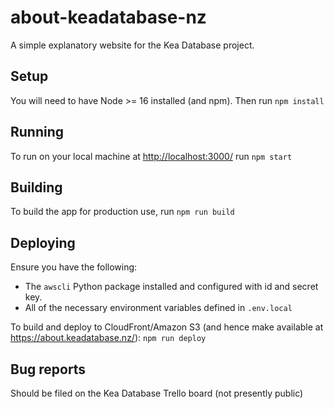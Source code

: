# about-keadatabase-nz

A simple explanatory website for the Kea Database project.

## Setup

You will need to have Node >= 16 installed (and npm). Then run `npm install`

## Running

To run on your local machine at <http://localhost:3000/> run `npm start`

## Building

To build the app for production use, run `npm run build`

## Deploying

Ensure you have the following:

- The `awscli` Python package installed and configured with id and secret key.
- All of the necessary environment variables defined in `.env.local`

To build and deploy to CloudFront/Amazon S3 (and hence make available at https://about.keadatabase.nz/): `npm run deploy`

## Bug reports

Should be filed on the Kea Database Trello board (not presently public)
